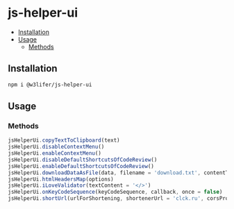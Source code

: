 # js-helper-ui

- [Installation](#installation)
- [Usage](#usage)
  - [Methods](#methods)

## Installation

``` sh
npm i @w3lifer/js-helper-ui
```

## Usage

### Methods

``` js
jsHelperUi.copyTextToClipboard(text)
jsHelperUi.disableContextMenu()
jsHelperUi.enableContextMenu()
jsHelperUi.disableDefaultShortcutsOfCodeReview()
jsHelperUi.enableDefaultShortcutsOfCodeReview()
jsHelperUi.downloadDataAsFile(data, filename = 'download.txt', contentType = 'text/plain')
jsHelperUi.htmlHeadersMap(options)
jsHelperUi.iLoveValidator(textContent = '</>')
jsHelperUi.onKeyCodeSequence(keyCodeSequence, callback, once = false)
jsHelperUi.shortUrl(urlForShortening, shortenerUrl = 'clck.ru', corsProxy = false)
```

